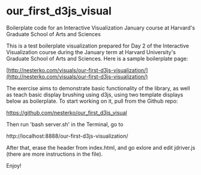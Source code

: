 our_first_d3js_visual
=====================

Boilerplate code for an Interactive Visualization January course at Harvard's Graduate School of Arts and Sciences

This is a test boilerplate visualization prepared for Day 2 of the Interactive Visualization course during the January term at Harvard University's Graduate School of Arts and Sciences. Here is a sample boilerplate page:

[http://nesterko.com/visuals/our-first-d3js-visualization/](http://nesterko.com/visuals/our-first-d3js-visualization/)

The exercise aims to demonstrate basic functionality of the library, as well as teach basic display brushing using d3js, using two template displays below as boilerplate. To start working on it, pull from the Github repo:

https://github.com/nesterko/our_first_d3js_visual

Then run 'bash server.sh' in the Terminal, go to 

http://localhost:8888/our-first-d3js-visualization/

After that, erase the header from index.html, and go exlore and edit jdriver.js (there are more instructions in the file).

Enjoy!
